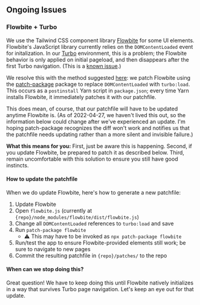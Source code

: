 ## Ongoing Issues

### Flowbite + Turbo

We use the Tailwind CSS component library [Flowbite](https://flowbite.com/) for some UI elements. Flowbite's JavaScript library currently relies on the `DOMContentLoaded` event for initalization. In our [Turbo](https://turbo.hotwired.dev/) environment, this is a problem; the Flowbite behavior is only applied on initial pageload, and then disappears after the first Turbo navigation. (This is a [known issue](https://github.com/themesberg/flowbite/issues?q=is%3Aissue+is%3Aopen+domcontentloaded).)

We resolve this with the method suggested [here](https://github.com/themesberg/flowbite/issues/88): we patch Flowbite using the [patch-package](https://github.com/ds300/patch-package) package to replace `DOMContentLoaded` with `turbo:load`. This occurs as a `postinstall` Yarn script in `package.json`; every time Yarn installs Flowbite, it immediately patches it with our patchfile.

This does mean, of course, that our patchfile will have to be updated anytime Flowbite is. (As of 2022-04-27, we haven't lived this out, so the information below could change after we've experienced an update. I'm hoping patch-package recognizes the diff won't work and notifies us that the patchfile needs updating rather than a more silent and invisible failure.)

**What this means for you:** First, just be aware this is happening. Second, if you update Flowbite, be prepared to patch it as described below. Third, remain uncomfortable with this solution to ensure you still have good instincts.

#### How to update the patchfile

When we do update Flowbite, here's how to generate a new patchfile:

1. Update Flowbite
1. Open `flowbite.js` (currently at `{repo}/node_modules/flowbite/dist/flowbite.js`)
1. Change all `DOMContentLoaded` references to `turbo:load` and save
1. Run `patch-package flowbite`
    - ⚠️ This may have to be invoked as `npx patch-package flowbite`
1. Run/test the app to ensure Flowbite-provided elements still work; be sure to navigate to new pages
1. Commit the resulting patchfile in `{repo}/patches/` to the repo

#### When can we stop doing this?

Great question! We have to keep doing this until Flowbite natively initializes in a way that survives Turbo page navigation. Let's keep an eye out for that update.